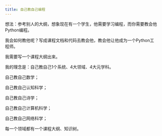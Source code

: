 ```yaml
---
title: 自己教自己编程
---
```


想法：参考别人的大纲，想象现在有一个学生，他需要学习编程，而你需要教会他Python编程。

我会如何教他呢？写成课程文档和代码去教会他，教会他让他成为一个Python工程师。

我需要写一个课程大纲出来。

我的理念是：自己教自己1个系统、4大领域、4大元学科。

自己教自己数学；

自己教自己认知科学；

自己教自己诗学；

自己教自己计算机科学；

自己教自己网络科学；

每一个领域都有一个课程大纲、知识树。